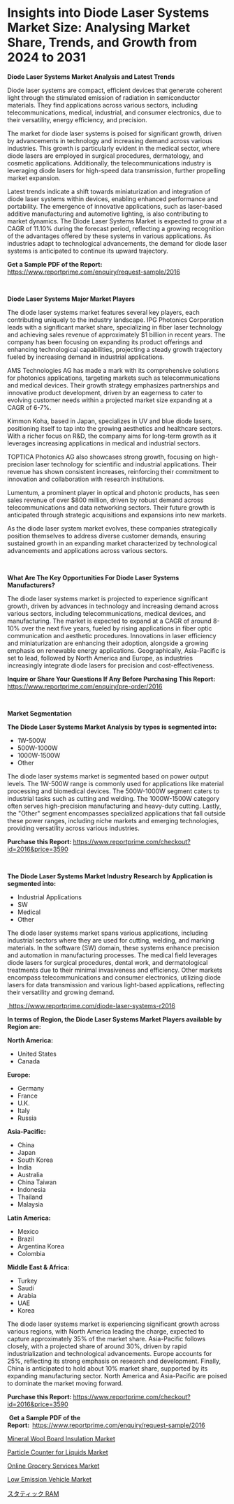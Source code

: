 <p><h1>Insights into Diode Laser Systems Market Size: Analysing Market Share, Trends, and Growth from 2024 to 2031</h1></p><p><strong>Diode Laser Systems Market Analysis and Latest Trends</strong></p>
<p><p>Diode laser systems are compact, efficient devices that generate coherent light through the stimulated emission of radiation in semiconductor materials. They find applications across various sectors, including telecommunications, medical, industrial, and consumer electronics, due to their versatility, energy efficiency, and precision.</p><p>The market for diode laser systems is poised for significant growth, driven by advancements in technology and increasing demand across various industries. This growth is particularly evident in the medical sector, where diode lasers are employed in surgical procedures, dermatology, and cosmetic applications. Additionally, the telecommunications industry is leveraging diode lasers for high-speed data transmission, further propelling market expansion.</p><p>Latest trends indicate a shift towards miniaturization and integration of diode laser systems within devices, enabling enhanced performance and portability. The emergence of innovative applications, such as laser-based additive manufacturing and automotive lighting, is also contributing to market dynamics. The Diode Laser Systems Market is expected to grow at a CAGR of 11.10% during the forecast period, reflecting a growing recognition of the advantages offered by these systems in various applications. As industries adapt to technological advancements, the demand for diode laser systems is anticipated to continue its upward trajectory.</p></p>
<p><strong>Get a Sample PDF of the Report:&nbsp;</strong> <a href="https://www.reportprime.com/enquiry/request-sample/2016">https://www.reportprime.com/enquiry/request-sample/2016</a></p>
<p>&nbsp;</p>
<p><strong>Diode Laser Systems Major Market Players</strong></p>
<p><p>The diode laser systems market features several key players, each contributing uniquely to the industry landscape. IPG Photonics Corporation leads with a significant market share, specializing in fiber laser technology and achieving sales revenue of approximately $1 billion in recent years. The company has been focusing on expanding its product offerings and enhancing technological capabilities, projecting a steady growth trajectory fueled by increasing demand in industrial applications.</p><p>AMS Technologies AG has made a mark with its comprehensive solutions for photonics applications, targeting markets such as telecommunications and medical devices. Their growth strategy emphasizes partnerships and innovative product development, driven by an eagerness to cater to evolving customer needs within a projected market size expanding at a CAGR of 6-7%.</p><p>Kimmon Koha, based in Japan, specializes in UV and blue diode lasers, positioning itself to tap into the growing aesthetics and healthcare sectors. With a richer focus on R&D, the company aims for long-term growth as it leverages increasing applications in medical and industrial sectors.</p><p>TOPTICA Photonics AG also showcases strong growth, focusing on high-precision laser technology for scientific and industrial applications. Their revenue has shown consistent increases, reinforcing their commitment to innovation and collaboration with research institutions.</p><p>Lumentum, a prominent player in optical and photonic products, has seen sales revenue of over $800 million, driven by robust demand across telecommunications and data networking sectors. Their future growth is anticipated through strategic acquisitions and expansions into new markets.</p><p>As the diode laser system market evolves, these companies strategically position themselves to address diverse customer demands, ensuring sustained growth in an expanding market characterized by technological advancements and applications across various sectors.</p></p>
<p>&nbsp;</p>
<p><strong>What Are The Key Opportunities For Diode Laser Systems Manufacturers?</strong></p>
<p><p>The diode laser systems market is projected to experience significant growth, driven by advances in technology and increasing demand across various sectors, including telecommunications, medical devices, and manufacturing. The market is expected to expand at a CAGR of around 8-10% over the next five years, fueled by rising applications in fiber optic communication and aesthetic procedures. Innovations in laser efficiency and miniaturization are enhancing their adoption, alongside a growing emphasis on renewable energy applications. Geographically, Asia-Pacific is set to lead, followed by North America and Europe, as industries increasingly integrate diode lasers for precision and cost-effectiveness.</p></p>
<p><strong>Inquire or Share Your Questions If Any Before Purchasing This Report:</strong> <a href="https://www.reportprime.com/enquiry/pre-order/2016">https://www.reportprime.com/enquiry/pre-order/2016</a></p>
<p>&nbsp;</p>
<p><strong>Market Segmentation</strong></p>
<p><strong>The Diode Laser Systems Market Analysis by types is segmented into:</strong></p>
<p><ul><li>1W-500W</li><li>500W-1000W</li><li>1000W-1500W</li><li>Other</li></ul></p>
<p><p>The diode laser systems market is segmented based on power output levels. The 1W-500W range is commonly used for applications like material processing and biomedical devices. The 500W-1000W segment caters to industrial tasks such as cutting and welding. The 1000W-1500W category often serves high-precision manufacturing and heavy-duty cutting. Lastly, the "Other" segment encompasses specialized applications that fall outside these power ranges, including niche markets and emerging technologies, providing versatility across various industries.</p></p>
<p><strong>Purchase this Report:&nbsp;</strong><a href="https://www.reportprime.com/checkout?id=2016&price=3590">https://www.reportprime.com/checkout?id=2016&price=3590</a></p>
<p>&nbsp;</p>
<p><strong>The Diode Laser Systems Market Industry Research by Application is segmented into:</strong></p>
<p><ul><li>Industrial Applications</li><li>SW</li><li>Medical</li><li>Other</li></ul></p>
<p><p>The diode laser systems market spans various applications, including industrial sectors where they are used for cutting, welding, and marking materials. In the software (SW) domain, these systems enhance precision and automation in manufacturing processes. The medical field leverages diode lasers for surgical procedures, dental work, and dermatological treatments due to their minimal invasiveness and efficiency. Other markets encompass telecommunications and consumer electronics, utilizing diode lasers for data transmission and various light-based applications, reflecting their versatility and growing demand.</p></p>
<p><a href="https://www.reportprime.com/diode-laser-systems-r2016">&nbsp;https://www.reportprime.com/diode-laser-systems-r2016</a></p>
<p><strong>In terms of Region, the Diode Laser Systems Market Players available by Region are:</strong></p>
<p>
    <p> <strong> North America: </strong>
        <ul>
            <li>United States</li>
            <li>Canada</li>
        </ul>
        </p> 
    <p> <strong> Europe: </strong>
        <ul>
            <li>Germany</li>
            <li>France</li>
            <li>U.K.</li>
            <li>Italy</li>
            <li>Russia</li>
        </ul>
        </p> 
    <p> <strong> Asia-Pacific: </strong>
        <ul>
            <li>China</li>
            <li>Japan</li>
            <li>South Korea</li>
            <li>India</li>
            <li>Australia</li>
            <li>China Taiwan</li>
            <li>Indonesia</li>
            <li>Thailand</li>
            <li>Malaysia</li>
        </ul>
        </p> 
    <p> <strong> Latin America: </strong>
        <ul>
            <li>Mexico</li>
            <li>Brazil</li>
            <li>Argentina Korea</li>
            <li>Colombia</li>
        </ul>
        </p> 
    <p> <strong> Middle East & Africa: </strong>
        <ul>
            <li>Turkey</li>
            <li>Saudi</li>
            <li>Arabia</li>
            <li>UAE</li>
            <li>Korea</li>
        </ul>
    </p>
    </p>
<p><p>The diode laser systems market is experiencing significant growth across various regions, with North America leading the charge, expected to capture approximately 35% of the market share. Asia-Pacific follows closely, with a projected share of around 30%, driven by rapid industrialization and technological advancements. Europe accounts for 25%, reflecting its strong emphasis on research and development. Finally, China is anticipated to hold about 10% market share, supported by its expanding manufacturing sector. North America and Asia-Pacific are poised to dominate the market moving forward.</p></p>
<p><strong>Purchase this Report: </strong><a href="https://www.reportprime.com/checkout?id=2016&price=3590">https://www.reportprime.com/checkout?id=2016&price=3590</a></p>
<p>&nbsp;<strong>Get a Sample PDF of the Report:&nbsp;&nbsp;</strong><a href="https://www.reportprime.com/enquiry/request-sample/2016">https://www.reportprime.com/enquiry/request-sample/2016</a></p>
<p><strong></strong></p>
<p><p><a href="https://www.linkedin.com/pulse/mineral-wool-board-insulation-industry-insights-report-dmgmc?trackingId=%2BgjFlhYUTAGOHaNxmYUI4Q%3D%3D">Mineral Wool Board Insulation Market</a></p><p><a href="https://medium.com/@alexander.bell98078/particle-counter-for-liquids-market-size-share-analysis-growth-trends-forecast-2024-2031-8a1b19b0b6cb">Particle Counter for Liquids Market</a></p><p><a href="https://issuu.com/reportprime-2/docs/online-grocery-services-market-size_2f04fbd7d4608c">Online Grocery Services Market</a></p><p><a href="https://www.linkedin.com/pulse/navigating-global-low-emission-vehicle-market-landscape-trends-wti4c?trackingId=W6OQ9qAUSKiUeYuyNhh2oA%3D%3D">Low Emission Vehicle Market</a></p><p><a href="https://medium.com/@raap8632/%E9%9D%99%E7%9A%84ram%E5%B8%82%E5%A0%B4%E8%AA%BF%E6%9F%BB%E5%A0%B1%E5%91%8A%E6%9B%B8-2031%E5%B9%B4%E3%81%BE%E3%81%A7%E3%81%AE%E5%B8%82%E5%A0%B4%E8%A6%8F%E6%A8%A1%E3%81%A8%E5%8F%8E%E7%9B%8A%E5%88%86%E6%9E%90%E3%82%92%E6%8E%A2%E3%82%8B-8-2-%E3%81%AEcagr%E3%82%92%E5%8F%8D%E6%98%A0%E3%81%97%E3%81%9F102%E3%83%9A%E3%83%BC%E3%82%B8%E3%81%AE%E5%A0%B1%E5%91%8A%E6%9B%B8-ebe56895189c">スタティック RAM</a></p></p>